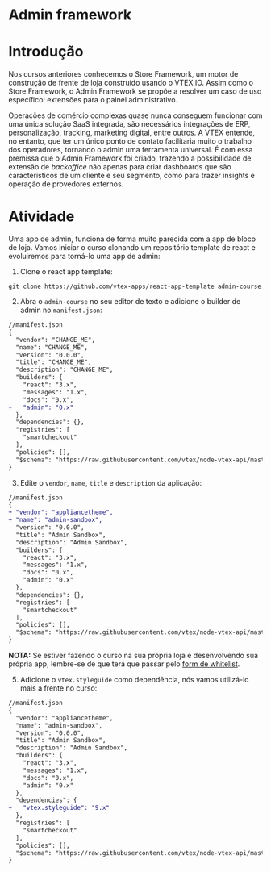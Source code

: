 # Admin framework

# Introdução

Nos cursos anteriores conhecemos o Store Framework, um motor de construção de frente de loja construído usando o VTEX IO. Assim como o Store Framework, o Admin Framework se propõe a resolver um caso de uso específico: extensões para o painel administrativo. 

Operações de comércio complexas quase nunca conseguem funcionar com uma única solução SaaS integrada, são necessários integrações de ERP, personalização, tracking, marketing digital, entre outros. A VTEX entende, no entanto, que ter um único ponto de contato facilitaria muito o trabalho dos operadores, tornando o admin uma ferramenta universal. É com essa premissa que o Admin Framework foi criado, trazendo a possibilidade de extensão de *backoffice* não apenas para criar dashboards que são característicos de um cliente e seu segmento, como para trazer insights e operação de provedores externos.

# Atividade

Uma app de admin, funciona de forma muito parecida com a app de bloco de loja. Vamos iniciar o curso clonando um repositório template de react e evoluiremos para torná-lo uma app de admin: 

1. Clone o react app template:

```
git clone https://github.com/vtex-apps/react-app-template admin-course
```

2. Abra o `admin-course` no seu editor de texto e adicione o builder de admin no `manifest.json`:

```diff
//manifest.json
{
  "vendor": "CHANGE_ME",
  "name": "CHANGE_ME",
  "version": "0.0.0",
  "title": "CHANGE_ME",
  "description": "CHANGE_ME",
  "builders": {
    "react": "3.x",
    "messages": "1.x",
    "docs": "0.x",
+   "admin": "0.x" 
  },
  "dependencies": {},
  "registries": [
    "smartcheckout"
  ],
  "policies": [],
  "$schema": "https://raw.githubusercontent.com/vtex/node-vtex-api/master/gen/manifest.schema"
}
```

3. Edite o `vendor`, `name`, `title` e `description` da aplicação: 

```diff
//manifest.json
{
+ "vendor": "appliancetheme",
+ "name": "admin-sandbox",
  "version": "0.0.0",
  "title": "Admin Sandbox",
  "description": "Admin Sandbox",
  "builders": {
    "react": "3.x",
    "messages": "1.x",
    "docs": "0.x",
    "admin": "0.x" 
  },
  "dependencies": {},
  "registries": [
    "smartcheckout"
  ],
  "policies": [],
  "$schema": "https://raw.githubusercontent.com/vtex/node-vtex-api/master/gen/manifest.schema"
}
```
**NOTA:** Se estiver fazendo o curso na sua própria loja e desenvolvendo sua própria app, lembre-se de que terá que passar pelo [form de whitelist](https://forms.gle/ovi4h7mnwgUKS2hu5).

5. Adicione o `vtex.styleguide` como dependência, nós vamos utilizá-lo mais a frente no curso: 
```diff
//manifest.json
{
  "vendor": "appliancetheme",
  "name": "admin-sandbox",
  "version": "0.0.0",
  "title": "Admin Sandbox",
  "description": "Admin Sandbox",
  "builders": {
    "react": "3.x",
    "messages": "1.x",
    "docs": "0.x",
    "admin": "0.x" 
  },
  "dependencies": {
+   "vtex.styleguide": "9.x"
  },
  "registries": [
    "smartcheckout"
  ],
  "policies": [],
  "$schema": "https://raw.githubusercontent.com/vtex/node-vtex-api/master/gen/manifest.schema"
}
```
